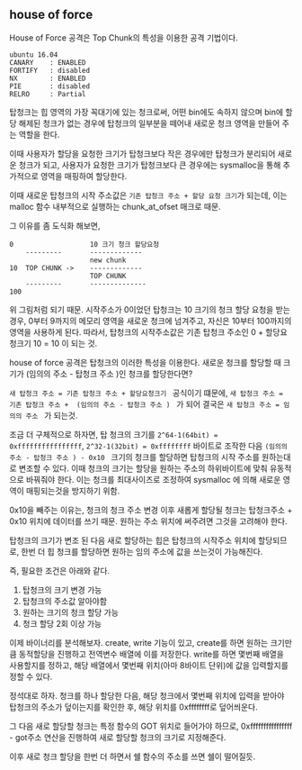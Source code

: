 house of force 
---------------

House of Force 공격은 Top Chunk의 특성을 이용한 공격 기법이다. 
```
ubuntu 16.04
CANARY    : ENABLED
FORTIFY   : disabled
NX        : ENABLED
PIE       : disabled
RELRO     : Partial
```

탑청크는 힙 영역의 가장 꼭대기에 있는 청크로써, 
어떤 bin에도 속하지 않으며 bin에 할당 해제된 청크가 없는 경우에 탑청크의 일부분을 떼어내 새로운 청크 영역을 만들어 주는 역할을 한다.

이때 사용자가 할당을 요청한 크기가 탑청크보다 작은 경우에만 탑청크가 분리되어 새로운 청크가 되고, 
사용자가 요청한 크기가 탑청크보다 큰 경우에는 sysmalloc을 통해 추가적으로 영역을 매핑하여 할당한다. 

이때 새로운 탑청크의 시작 주소값은 ```기존 탑청크 주소 + 할당 요청 크기```가 되는데, 
이는 malloc 함수 내부적으로 실행하는 chunk_at_ofset 매크로 때문. 

그 이유를 좀 도식화 해보면, 
```
0                   10 크기 청크 할당요청
    ---------       -------------
                    new chunk 
10  TOP CHUNK ->    -------------
                    TOP CHUNK 
    ---------       --------------
100
```
위 그림처럼 되기 때문. 시작주소가 0이었던 탑청크는 10 크기의 청크 할당 요청을 받는 경우, 
0부터 9까지의 메모리 영역을 새로운 청크에 넘겨주고, 자신은 10부터 100까지의 영역을 사용하게 된다. 
따라서, 탑청크의 시작주소값은 기존 탑청크 주소인 0 + 할당요청크기 10 = 10 이 되는 것. 

house of force 공격은 탑청크의 이러한 특성을 이용한다. 
새로운 청크를 할당할 때 크기가 (임의의 주소 - 탑청크 주소 )인 청크를 할당한다면? 

```새 탑청크 주소 = 기존 탑청크 주소 + 할당요청크기 ``` 공식이기 떄문에, 
```새 탑청크 주소 = 기존 탑청크 주소 +  (임의의 주소 - 탑청크 주소 ) ``` 가 되어 결국은
```새 탑청크 주소 = 임의의 주소 ``` 가 되는것. 

조금 더 구체적으로 하자면, 탑 청크의 크기를 ```2^64-1(64bit) = 0xffffffffffffffff```, ```2^32-1(32bit) = 0xffffffff``` 바이트로 조작한 다음 
```(임의의 주소 - 탑청크 주소 ) - 0x10 ``` 크기의 청크를 할당하면 탑청크의 시작 주소를 원하는대로 변조할 수 있다. 
이때 청크의 크기는 할당을 원하는 주소의 하위바이트에 맞춰 유동적으로 바꿔줘야 한다. 
이는 청크를 최대사이즈로 조정하여 sysmalloc 에 의해 새로운 영역이 매핑되는것을 방지하기 위함. 

0x10을 빼주는 이유는, 청크의  청크 주소 변경 이후 새롭게 할당될 청크는 
탑청크주소 + 0x10 위치에 데이터를 쓰기 때문. 원하는 주소 위치에 써주려면 그것을 고려해야 한다. 

탑청크의 크기가 변조 된 다음 새로 할당하는 힙은 탑청크의 시작주소 위치에 할당되므로, 
한번 더 힙 청크를 할당하면 원하는 임의 주소에 값을 쓰는것이 가능해진다. 

즉, 필요한 조건은 아래와 같다. 
1. 탑청크의 크기 변경 가능
2. 탑청크의 주소값 알아야함 
3. 원하는 크기의 청크 할당 가능
4. 청크 할당 2회 이상 가능

이제 바이너리를 분석해보자. 
create, write 기능이 있고, create를 하면 원하는 크기만큼 동적할당을 진행하고 전역변수 배열에 이를 저장한다. 
write를 하면 몇번째 배열을 사용할지를 정하고, 해당 배열에서 몇번째 위치(아마 8바이트 단위)에 값을 입력할지를 정할 수 있다. 

정석대로 하자. 청크를 하나 할당한 다음, 
해당 청크에서 몇번째 위치에 입력을 받아야 탑청크의 주소가 덮이는지를 확인한 후, 
해당 위치를 0xffffffff로 덮어씌운다. 

그 다음 새로 할당할 청크는 특정 함수의 GOT 위치로 들어가야 하므로, 
0xffffffffffffffff - got주소 연산을 진행하여 새로 할당할 청크의 크기로 지정해준다. 

이후 새로 청크 할당을 한번 더 하면서 쉘 함수의 주소를 쓰면 쉘이 떨어질듯. 




